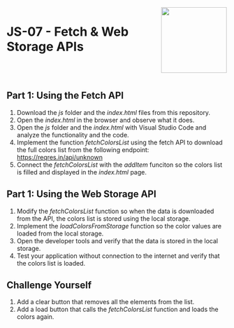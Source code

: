 
<img align="right" width="150" height="150" src="https://media-exp1.licdn.com/dms/image/C4E0BAQF7BYCCZt5epw/company-logo_200_200/0?e=2159024400&v=beta&t=qUAFP9bUgBEEXGVQYpUXW1J_OiP8e0r4rFBpqp8OrxA">

# JS-07 - Fetch & Web Storage APIs

 <br/>
 <br/>
 
 
 ## Part 1: Using the Fetch API
 
1. Download the *js* folder and the *index.html* files from this repository.
2. Open the *index.html* in the browser and observe what it does.
3. Open the *js* folder and the *index.html* with Visual Studio Code and analyze the functionality and the code.
4. Implement the function *fetchColorsList* using the fetch API to download the full colors list from the following endpoint:
  https://reqres.in/api/unknown
5. Connect the *fetchColorsList* with the *addItem* funciton so the colors list is filled and displayed in the *index.html* page.

 ## Part 1: Using the Web Storage API
1. Modify the *fetchColorsList* function so when the data is downloaded from the API, the colors list is stored using the local storage.
2. Implement the *loadColorsFromStorage* function so the color values are loaded from the local storage.
3. Open the developer tools and verify that the data is stored in the local storage.
4. Test your application without connection to the internet and verify that the colors list is loaded.

## Challenge Yourself
1. Add a clear button that removes all the elements from the list.
2. Add a load button that calls the *fetchColorsList* function and loads the colors again.
